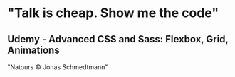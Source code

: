 # "Talk is cheap. Show me the code"

## Udemy - Advanced CSS and Sass: Flexbox, Grid, Animations

"Natours &copy; Jonas Schmedtmann"